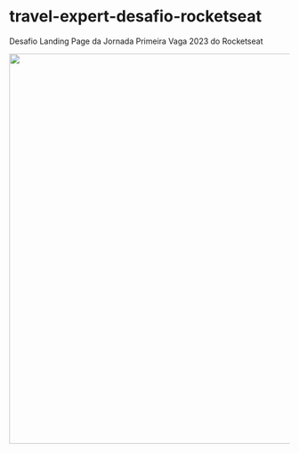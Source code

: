 # travel-expert-desafio-rocketseat
Desafio Landing Page da Jornada Primeira Vaga 2023 do Rocketseat

<div>
  <img src="https://user-images.githubusercontent.com/102524394/226065012-650d079e-ebed-4cdc-afcf-a06c149c5494.png" width="700px"/>
</div>
